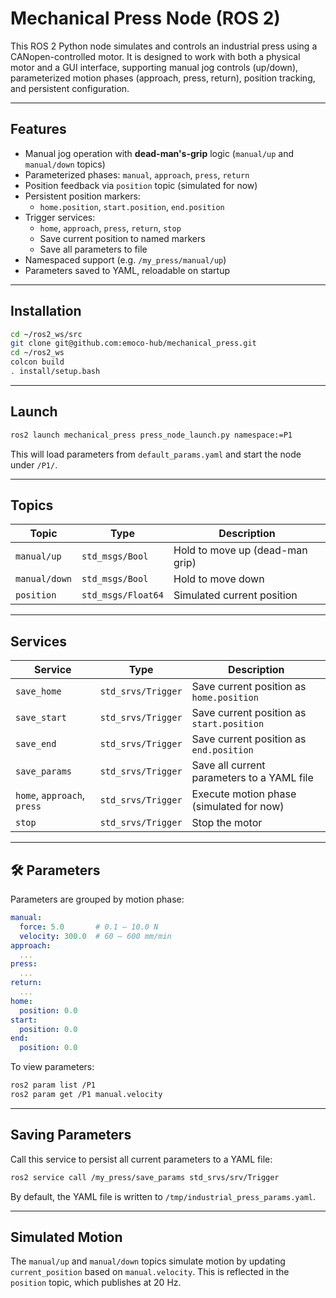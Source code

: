 # Mechanical Press Node (ROS 2)

This ROS 2 Python node simulates and controls an industrial press using a CANopen-controlled motor. It is designed to work with both a physical motor and a GUI interface, supporting manual jog controls (up/down), parameterized motion phases (approach, press, return), position tracking, and persistent configuration.

---

## Features

- Manual jog operation with **dead-man's-grip** logic (`manual/up` and `manual/down` topics)
- Parameterized phases: `manual`, `approach`, `press`, `return`
- Position feedback via `position` topic (simulated for now)
- Persistent position markers:
  - `home.position`, `start.position`, `end.position`
- Trigger services:
  - `home`, `approach`, `press`, `return`, `stop`
  - Save current position to named markers
  - Save all parameters to file
- Namespaced support (e.g. `/my_press/manual/up`)
- Parameters saved to YAML, reloadable on startup

---

## Installation

```bash
cd ~/ros2_ws/src
git clone git@github.com:emoco-hub/mechanical_press.git
cd ~/ros2_ws
colcon build
. install/setup.bash
```

---

## Launch

```bash
ros2 launch mechanical_press press_node_launch.py namespace:=P1
```

This will load parameters from `default_params.yaml` and start the node under `/P1/`.

---

## Topics

| Topic                      | Type           | Description                               |
|---------------------------|----------------|-------------------------------------------|
| `manual/up`               | `std_msgs/Bool` | Hold to move up (dead-man grip)           |
| `manual/down`             | `std_msgs/Bool` | Hold to move down                         |
| `position`                | `std_msgs/Float64` | Simulated current position               |

---

## Services

| Service                     | Type               | Description                                     |
|----------------------------|--------------------|-------------------------------------------------|
| `save_home`                | `std_srvs/Trigger` | Save current position as `home.position`        |
| `save_start`               | `std_srvs/Trigger` | Save current position as `start.position`       |
| `save_end`                 | `std_srvs/Trigger` | Save current position as `end.position`         |
| `save_params`              | `std_srvs/Trigger` | Save all current parameters to a YAML file      |
| `home`, `approach`, `press`| `std_srvs/Trigger` | Execute motion phase (simulated for now)        |
| `stop`                     | `std_srvs/Trigger` | Stop the motor                                  |

---

## 🛠 Parameters

Parameters are grouped by motion phase:

```yaml
manual:
  force: 5.0       # 0.1 – 10.0 N
  velocity: 300.0  # 60 – 600 mm/min
approach:
  ...
press:
  ...
return:
  ...
home:
  position: 0.0
start:
  position: 0.0
end:
  position: 0.0
```

To view parameters:

```bash
ros2 param list /P1
ros2 param get /P1 manual.velocity
```

---

## Saving Parameters

Call this service to persist all current parameters to a YAML file:

```bash
ros2 service call /my_press/save_params std_srvs/srv/Trigger
```

By default, the YAML file is written to `/tmp/industrial_press_params.yaml`.

---

## Simulated Motion

The `manual/up` and `manual/down` topics simulate motion by updating `current_position` based on `manual.velocity`. This is reflected in the `position` topic, which publishes at 20 Hz.
